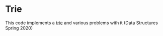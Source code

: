 # Trie
This code implements a [trie](https://github.com/JasonNDao/Trie/blob/master/Trie.pdf) and various problems with it (Data Structures Spring 2020)


